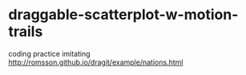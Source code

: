 # draggable-scatterplot-w-motion-trails
coding practice imitating http://romsson.github.io/dragit/example/nations.html
